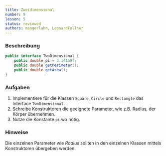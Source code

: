 ```yaml
---
title: Zweidimensional
number: 9
lesson: 5
status: reviewed
authors: mangerlahn, LeonardFollner
---
```


### Beschreibung
```javapublic interface TwoDimensional {
	public double pi = 3.14159f;
	public double getPerimeter();
	public double getArea();
}
```

### Aufgaben
1. Implementiere für die Klassen `Square`, `Circle` und `Rectangle` das Interface `TwoDimensional`.
2. Schreibe Konstruktoren die geeignete Parameter, wie z.B. Radius, der Körper übernehmen.
3. Nutze die Konstante `pi` wo nötig.

### Hinweise

Die einzelnen Parameter wie *Radius* sollten in den einzelnen Klassen mittels Konstruktoren übergeben werden.